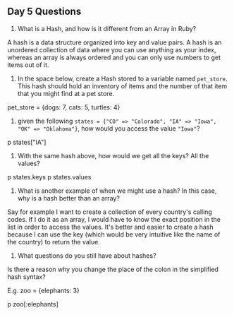 ## Day 5 Questions

1. What is a Hash, and how is it different from an Array in Ruby?

A hash is a data structure organized into key and value pairs. A hash is an unordered collection of data where you can use anything as your index, whereas an array is always ordered and you can only use numbers to get items out of it.

1. In the space below, create a Hash stored to a variable named `pet_store`.  This hash should hold an inventory of items and the number of that item that you might find at a pet store.

pet_store = {dogs: 7, cats: 5, turtles: 4}

1. given the following `states = {"CO" => "Colorado", "IA" => "Iowa", "OK" => "Oklahoma"}`, how would you access the value `"Iowa"`?

p states["IA"]

1. With the same hash above, how would we get all the keys?  All the values?

p states.keys
p states.values

1. What is another example of when we might use a hash?  In this case, why is a hash better than an array?

Say for example I want to create a collection of every country's calling codes. If I do it as an array, I would have to know the exact position in the list in order to access the values. It's better and easier to create a hash because I can use the key (which would be very intuitive like the name of the country) to return the value.

1. What questions do you still have about hashes?

Is there a reason why you change the place of the colon in the simplified hash syntax?

E.g. zoo = {elephants: 3}

p zoo[:elephants]
